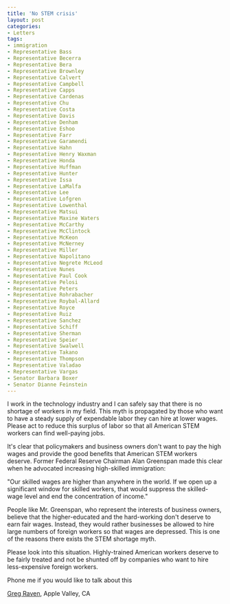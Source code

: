 ```yaml
---
title: 'No STEM crisis'
layout: post
categories:
- Letters
tags:
- immigration
- Representative Bass
- Representative Becerra
- Representative Bera
- Representative Brownley
- Representative Calvert
- Representative Campbell
- Representative Capps
- Representative Cardenas
- Representative Chu
- Representative Costa
- Representative Davis
- Representative Denham
- Representative Eshoo
- Representative Farr
- Representative Garamendi
- Representative Hahn
- Representative Henry Waxman
- Representative Honda
- Representative Huffman
- Representative Hunter
- Representative Issa
- Representative LaMalfa
- Representative Lee
- Representative Lofgren
- Representative Lowenthal
- Representative Matsui
- Representative Maxine Waters
- Representative McCarthy
- Representative McClintock
- Representative McKeon
- Representative McNerney
- Representative Miller
- Representative Napolitano
- Representative Negrete McLeod
- Representative Nunes
- Representative Paul Cook
- Representative Pelosi
- Representative Peters
- Representative Rohrabacher
- Representative Roybal-Allard
- Representative Royce
- Representative Ruiz
- Representative Sanchez
- Representative Schiff
- Representative Sherman
- Representative Speier
- Representative Swalwell
- Representative Takano
- Representative Thompson
- Representative Valadao
- Representative Vargas
- Senator Barbara Boxer
- Senator Dianne Feinstein
---
```


I work in the technology industry and I can safely say that there is no shortage of workers in my field. This myth is propagated by those who want to have a steady supply of expendable labor they can hire at lower wages. Please act to reduce this surplus of labor so that all American STEM workers can find well-paying jobs.  
  
It's clear that policymakers and business owners don't want to pay the high wages and provide the good benefits that American STEM workers deserve. Former Federal Reserve Chairman Alan Greenspan made this clear when he advocated increasing high-skilled immigration:

"Our skilled wages are higher than anywhere in the world. If we open up a significant window for skilled workers, that would suppress the skilled-wage level and end the concentration of income."

People like Mr. Greenspan, who represent the interests of business owners, believe that the higher-educated and the hard-working don't deserve to earn fair wages. Instead, they would rather businesses be allowed to hire large numbers of foreign workers so that wages are depressed. This is one of the reasons there exists the STEM shortage myth.

Please look into this situation. Highly-trained American workers deserve to be fairly treated and not be shunted off by companies who want to hire less-expensive foreign workers.

Phone me if you would like to talk about this

[Greg Raven](https://www.gregraven.org), Apple Valley, CA
